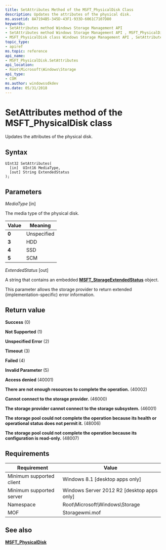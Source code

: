 ```yaml
---
title: SetAttributes Method of the MSFT_PhysicalDisk Class
description: Updates the attributes of the physical disk.
ms.assetid: 8A7194B5-345D-43F1-933D-6061C7107D80
keywords:
- SetAttributes method Windows Storage Management API
- SetAttributes method Windows Storage Management API , MSFT_PhysicalDisk class
- MSFT_PhysicalDisk class Windows Storage Management API , SetAttributes method
topic_type:
- apiref
ms.topic: reference
api_name:
- MSFT_PhysicalDisk.SetAttributes
api_location:
- Root\Microsoft\Windows\Storage
api_type:
- COM
ms.author: windowssdkdev
ms.date: 05/31/2018
---
```


# SetAttributes method of the MSFT\_PhysicalDisk class

Updates the attributes of the physical disk.

## Syntax


```mof
UInt32 SetAttributes(
  [in]  UInt16 MediaType,
  [out] String ExtendedStatus
);
```



## Parameters

 

*MediaType* \[in\]
 

The media type of the physical disk.



| Value                                                                                                | Meaning                |
|------------------------------------------------------------------------------------------------------|------------------------|
|  **0**  | Unspecified |
|  **3**  | HDD         |
|  **4**  | SSD         |
|  **5**  | SCM         |



 

 

*ExtendedStatus* \[out\]
 

A string that contains an embedded [**MSFT\_StorageExtendedStatus**](msft-storageextendedstatus.md) object.

This parameter allows the storage provider to return extended (implementation-specific) error information.

 

## Return value

 

**Success** (0)
 

**Not Supported** (1)
 

**Unspecified Error** (2)
 

**Timeout** (3)
 

**Failed** (4)
 

**Invalid Parameter** (5)
 

**Access denied** (40001)
 

**There are not enough resources to complete the operation.** (40002)
 

**Cannot connect to the storage provider.** (46000)
 

**The storage provider cannot connect to the storage subsystem.** (46001)
 

**The storage pool could not complete the operation because its health or operational status does not permit it.** (48006)
 

**The storage pool could not complete the operation because its configuration is read-only.** (48007)
 

## Requirements



| Requirement | Value |
|-------------------------------------|-------------------------------------------------------------------------------------------|
| Minimum supported client | Windows 8.1 \[desktop apps only\]                                              |
| Minimum supported server | Windows Server 2012 R2 \[desktop apps only\]                                   |
| Namespace                | Root\\Microsoft\\Windows\\Storage                                              |
| MOF                      |  Storagewmi.mof  |



## See also

 

[**MSFT\_PhysicalDisk**](msft-physicaldisk.md)
 

 

 





